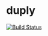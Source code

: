 # duply

[![Build Status](https://cloud.drone.io/api/badges/rolehippie/duply/status.svg)](https://cloud.drone.io/rolehippie/duply)
